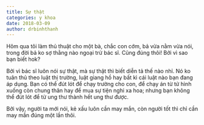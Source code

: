 ```yaml
---
title: Sự thật
categories: y khoa
date: 2018-03-09
author: drbinhthanh
---
```


Hôm qua tôi làm thủ thuật cho một bà, chắc con cớm, bả vừa nằm vừa nói, trong đời bả ko sợ thằng nào ngoại trừ bác sĩ. Cũng đúng thôi! Bởi vì sao bạn biết hok?

Bởi vì bác sĩ luôn nói sự thật, mà sự thật thì biết diễn tả thế nào nhỉ. Nó ko tuân thủ theo luật thị trường, luật giang hồ hay bất kì cái luật nào bạn đang áp dụng. Bạn có thể đút lót để chạy trường cho con, để chạy án từ tử hình xuống còn chung thân hay để mua sự tiện nghi xa hoa; nhưng bạn không thể đút lót để từ ung thư thành hết ung thư được.

Bởi vậy, người ta mới nói, kẻ xấu luôn cần may mắn, còn người tốt thì chỉ cần may mắn đúng một lần thôi.
